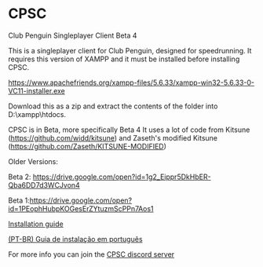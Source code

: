 # CPSC
Club Penguin Singleplayer Client Beta 4

This is a singleplayer client for Club Penguin, designed for speedrunning.
It requires this version of XAMPP and it must be installed before installing CPSC.


https://www.apachefriends.org/xampp-files/5.6.33/xampp-win32-5.6.33-0-VC11-installer.exe


Download this as a zip and extract the contents of the folder into D:\xampp\htdocs.



CPSC is in Beta, more specifically Beta 4
It uses a lot of code from Kitsune (https://github.com/widd/kitsune) and Zaseth's modified Kitsune (https://github.com/Zaseth/KITSUNE-MODIFIED)


Older Versions:


Beta 2: https://drive.google.com/open?id=1g2_Eippr5DkHbER-Qba6DD7d3WCJvon4


Beta 1:https://drive.google.com/open?id=1PEophHubpKOGesErZYtuzmScPPn7Aos1

[Installation guide](https://docs.google.com/document/d/1jd32zcQCenYxdTQTC2gtdsRHlQTuhGpfNy6a_izKJic/edit?usp=sharing)

[(PT-BR) Guia de instalação em português](https://docs.google.com/document/d/1QgZSH750l1DzHLfvZ5LEdIJO4wxiGeZ_Cy589qsM9eo/edit?usp=sharing)

For more info you can join the [CPSC discord server](https://discord.gg/tGDZeyK)
